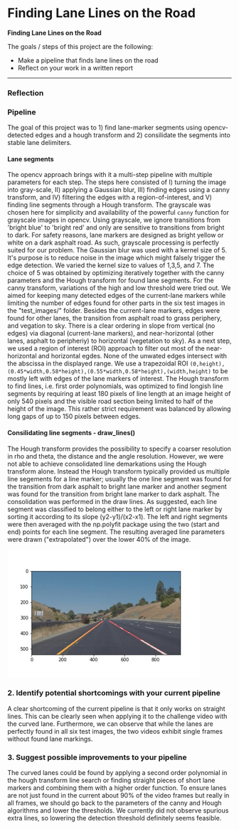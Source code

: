 # **Finding Lane Lines on the Road** 

**Finding Lane Lines on the Road**

The goals / steps of this project are the following:
* Make a pipeline that finds lane lines on the road
* Reflect on your work in a written report


[//]: # (Image References)

[image1]: ./examples/grayscale.jpg "Grayscale"

---

### Reflection

### Pipeline
The goal of this project was to 1) find lane-marker segments using opencv-detected edges and a hough transform and 2) consilidate the segments into stable lane delimiters. 
#### Lane segments
The opencv approach brings with it a multi-step pipeline with multiple parameters for each step. The steps here consisted of I) turning the image into gray-scale, II) applying a Gaussian blur, III) finding edges using a canny transform, and IV) filtering the edges with a region-of-interest, and V) finding line segments through a Hough transform.
The grayscale was chosen here for simplicity and availability of the powerful `canny` function for grayscale images in opencv. Using grayscale, we ignore transitions from 'bright blue' to 'bright red' and only are sensitive to transitions from bright to dark. For safety reasons, lane markers are designed as bright yellow or white on a dark asphalt road. As such, grayscale processing is perfectly suited for our problem.
The Gaussian blur was used with a kernel size of 5. It's purpose is to reduce noise in the image which might falsely trigger the edge detection. We varied the kernel size to values of 1,3,5, and 7. The choice of 5 was obtained by optimizing iteratively together with the canny parameters and the Hough transform for found lane segments.
For the canny transform, variations of the high and low threshold were tried out. We aimed for keeping many detected edges of the current-lane markers while limiting the number of edges found for other parts in the six test images in the "test_images/" folder. Besides the current-lane markers, edges were found for other lanes, the transition from asphalt road to grass periphery, and vegation to sky. There is a clear ordering in slope from vertical (no edges) via diagonal (current-lane markers), and near-horizontal (other lanes, asphalt to peripheriy) to horizontal (vegetation to sky).
As a next step, we used a region of interest (ROI) approach to filter out most of the near-horizontal and horizontal egdes. None of the unwated edges intersect with the abscissa in the displayed range. We use a trapezoidal ROI `(0,height),(0.45*width,0.58*height),(0.55*width,0.58*height),(width,height)` to be mostly left with edges of the lane markers of interest.
The Hough transform to find lines, i.e. first order polynomials, was optimized to find longish line segments by requiring at least 180 pixels of line length at an image height of only 540 pixels and the visible road section being limited to half of the height of the image. This rather strict requirement was balanced by allowing long gaps of up to 150 pixels between edges. 

#### Consilidating line segments - draw_lines()
The Hough transform provides the possibility to specify a coarser resolution in rho and theta, the distance and the angle resolution. However, we were not able to achieve consolidated line demarkations using the Hough transform alone. Instead the Hough transform typically provided us multiple line segements for a line marker; usually the one line segment was found for the transition from dark asphalt to bright lane marker and another segment was found for the transition from bright lane marker to dark asphalt. The consolidation was performed in the draw lines. As suggested, each line segment was classified to belong either to the left or right lane marker by sorting it according to its slope (y2-y1)/(x2-x1). The left and right segments were then averaged with the np.polyfit package using the two (start and end) points for each line segment. The resulting averaged line parameters were drawn ("extrapolated") over the lower 40% of the image.

![alt text](test_images_output/solidYellowCurve2.jpg)


### 2. Identify potential shortcomings with your current pipeline
A clear shortcoming of the current pipeline is that it only works on straight lines. This can be clearly seen when applying it to the challenge video with the curved lane. 
Furthermore, we can observe that while the lanes are perfectly found in all six test images, the two videos exhibit single frames without found lane markings. 

### 3. Suggest possible improvements to your pipeline
The curved lanes could be found by applying a second order polynomial in the hough transform line search or finding straight pieces of short lane markers and combining them with a higher order function.
To ensure lanes are not just found in the current about 90% of the video frames but really in all frames, we should go back to the parameters of the canny and Hough algorithms and lower the thresholds. We currently did not observe spurious extra lines, so lowering the detection threshold definitely seems feasible.
